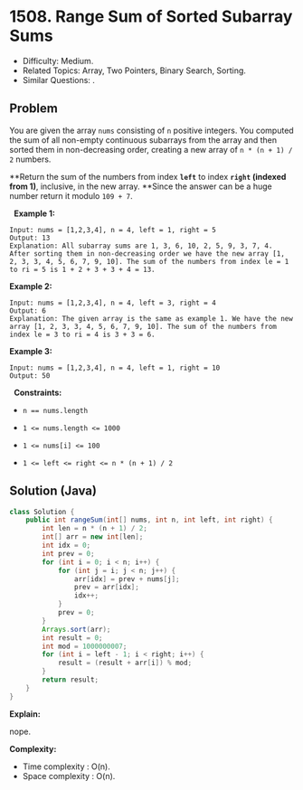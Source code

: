 # 1508. Range Sum of Sorted Subarray Sums

- Difficulty: Medium.
- Related Topics: Array, Two Pointers, Binary Search, Sorting.
- Similar Questions: .

## Problem

You are given the array ```nums``` consisting of ```n``` positive integers. You computed the sum of all non-empty continuous subarrays from the array and then sorted them in non-decreasing order, creating a new array of ```n * (n + 1) / 2``` numbers.

**Return the sum of the numbers from index **```left```** to index **```right``` (**indexed from 1**)**, inclusive, in the new array. **Since the answer can be a huge number return it modulo ```109 + 7```.

 
**Example 1:**

```
Input: nums = [1,2,3,4], n = 4, left = 1, right = 5
Output: 13 
Explanation: All subarray sums are 1, 3, 6, 10, 2, 5, 9, 3, 7, 4. After sorting them in non-decreasing order we have the new array [1, 2, 3, 3, 4, 5, 6, 7, 9, 10]. The sum of the numbers from index le = 1 to ri = 5 is 1 + 2 + 3 + 3 + 4 = 13. 
```

**Example 2:**

```
Input: nums = [1,2,3,4], n = 4, left = 3, right = 4
Output: 6
Explanation: The given array is the same as example 1. We have the new array [1, 2, 3, 3, 4, 5, 6, 7, 9, 10]. The sum of the numbers from index le = 3 to ri = 4 is 3 + 3 = 6.
```

**Example 3:**

```
Input: nums = [1,2,3,4], n = 4, left = 1, right = 10
Output: 50
```

 
**Constraints:**


	
- ```n == nums.length```
	
- ```1 <= nums.length <= 1000```
	
- ```1 <= nums[i] <= 100```
	
- ```1 <= left <= right <= n * (n + 1) / 2```



## Solution (Java)

```java
class Solution {
    public int rangeSum(int[] nums, int n, int left, int right) {
        int len = n * (n + 1) / 2;
        int[] arr = new int[len];
        int idx = 0;
        int prev = 0;
        for (int i = 0; i < n; i++) {
            for (int j = i; j < n; j++) {
                arr[idx] = prev + nums[j];
                prev = arr[idx];
                idx++;
            }
            prev = 0;
        }
        Arrays.sort(arr);
        int result = 0;
        int mod = 1000000007;
        for (int i = left - 1; i < right; i++) {
            result = (result + arr[i]) % mod;
        }
        return result;
    }
}
```

**Explain:**

nope.

**Complexity:**

* Time complexity : O(n).
* Space complexity : O(n).
